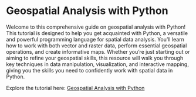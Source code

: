 # Geospatial Analysis with Python
Welcome to this comprehensive guide on geospatial analysis with Python! This tutorial is designed to help you get acquainted with Python, a versatile and powerful programming language for spatial data analysis. You’ll learn how to work with both vector and raster data, perform essential geospatial operations, and create informative maps. Whether you’re just starting out or aiming to refine your geospatial skills, this resource will walk you through key techniques in data manipulation, visualization, and interactive mapping, giving you the skills you need to confidently work with spatial data in Python.

Explore the tutorial here: [Geospatial Analysis with Python](https://ohm-np.github.io/Python_tutorial/)
